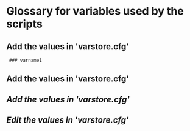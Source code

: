 # Glossary for variables used by the scripts
## Add the values in 'varstore.cfg'
	 ### varname1
## **Add the values in 'varstore.cfg'**
## ***Add the values in 'varstore.cfg'***
## ***Edit the values in 'varstore.cfg'***
